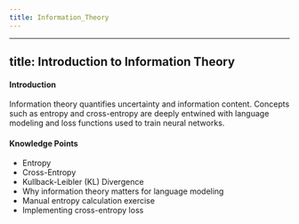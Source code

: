 ```yaml
---
title: Information_Theory
---
```

---
title: Introduction to Information Theory
---
#### Introduction
Information theory quantifies uncertainty and information content. Concepts such as entropy and cross-entropy are deeply entwined with language modeling and loss functions used to train neural networks.

#### Knowledge Points
- Entropy
- Cross-Entropy
- Kullback-Leibler (KL) Divergence
- Why information theory matters for language modeling
- Manual entropy calculation exercise
- Implementing cross-entropy loss
